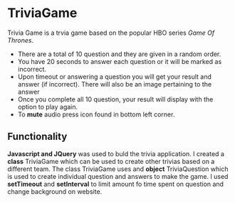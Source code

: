 # TriviaGame
Trivia Game is a trvia game based on the popular HBO series *Game Of Thrones*.
* There are a total of 10 question and they are given in a random order.
* You have 20 seconds to answer each question or it will be marked as incorrect.
* Upon timeout or answering a question you will get your result and answer (if incorrect). There will also be an image pertaining to the answer
* Once you complete all 10 question, your result will display with the option to play again.
* To **mute** audio press icon found in bottom left corner.

## Functionality
**Javascript and JQuery** was used to buld the trivia application. I created a **class** TriviaGame which can be used to create other trivias based on a different team. The class TriviaGame uses and **object** TriviaQuestion which is used to create individual question and answers to make the game. I used **setTimeout** and **setInterval** to limit amount fo time spent on question and change background on website.
